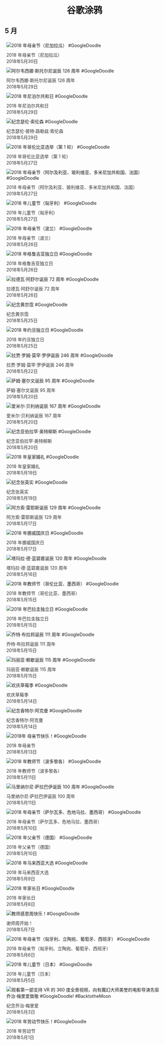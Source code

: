 
<h1 align="center"> 谷歌涂鸦 </h1>




## 5 月

<div class="image">


<img src="https://lh3.googleusercontent.com/1V56Jhjt_sZAucYQj7E0FtvrrBSJDJGIcCnPjCjE5u-cU6v-rzzjs_h5niw0glrRr9XyhT-kYNqSsXgTAlio9ZOfJo4PeSetIct_IyYJ" alt="2018 年母亲节（尼加拉瓜） #GoogleDoodle" style="margin: 5px"/>
<div class="info" style="font-size: 14px; color:#333333; margin:5px"><div class="title">2018 年母亲节（尼加拉瓜）</div><div class="date">2018年5月30日</div></div>

<img src="https://lh3.googleusercontent.com/MTLPIpbkpSRJ4cXR1mbFTSOYScBUm4sNXb6LBxzQLzSeITxw3JeK5oCGq8zFSiRwpNC4b5EnwnfZhIoiDyz_V5j9nTqU-CofhVdjEPpq" alt="阿尔韦西娜·斯托尔尼诞辰 126 周年 #GoogleDoodle" style="margin: 5px"/>
<div class="info" style="font-size: 14px; color:#333333; margin:5px"><div class="title">阿尔韦西娜·斯托尔尼诞辰 126 周年</div><div class="date">2018年5月29日</div></div>

<img src="https://lh3.googleusercontent.com/6flOrNpPcBt3Mse7fAyZ7dOmZacK_4A-FrWzHb4tZ6r8V_9sK8ketKtqwRDCkiLziZtTYdqDO1bg-6r6luXBAHgF8U3bZYB_1UTOcgvrqA" alt="2018 年尼泊尔共和日 #GoogleDoodle" style="margin: 5px"/>
<div class="info" style="font-size: 14px; color:#333333; margin:5px"><div class="title">2018 年尼泊尔共和日</div><div class="date">2018年5月29日</div></div>

<img src="https://lh3.googleusercontent.com/F2Y1K4xjnEZoqeJNdrfWB_KhyDSC34jJA2ZP1SNbisH4bECvUsw_5Og_89t-pN4vmV5Uwmx-SkKTS1Mnl6AMedzFuwD4C4V6MuTq8Q" alt="纪念瑟伦·索伦森 #GoogleDoodle" style="margin: 5px"/>
<div class="info" style="font-size: 14px; color:#333333; margin:5px"><div class="title">纪念瑟伦·彼特·路勒兹·索伦森</div><div class="date">2018年5月29日</div></div>

<img src="https://lh3.googleusercontent.com/NxALMzQGN7YIlD1ygMaf6Dc8dZ26G6LG6D2k49EVS_oP8LEgmSZWR8iF_zvt1YCAD1nytnOYI63ONXuwQPBpy24PQgVJiZcBb_ZBota7" alt="2018 年哥伦比亚选举（第 1 轮） #GoogleDoodle" style="margin: 5px"/>
<div class="info" style="font-size: 14px; color:#333333; margin:5px"><div class="title">2018 年哥伦比亚选举（第 1 轮）</div><div class="date">2018年5月27日</div></div>

<img src="https://lh3.googleusercontent.com/J5qFbLmaKXCbx_O4J8t289C4OUCDpeOJU-u13JCa7jB18Wew3Hq_N3FngUaHM9C8WfffKq4M_C-qzHk4LSK2CWGvoWvxXGePepAGvQY" alt="2018 年母亲节（阿尔及利亚、玻利维亚、多米尼加共和国、法国） #GoogleDoodle" style="margin: 5px"/>
<div class="info" style="font-size: 14px; color:#333333; margin:5px"><div class="title">2018 年母亲节（阿尔及利亚、玻利维亚、多米尼加共和国、法国）</div><div class="date">2018年5月27日</div></div>

<img src="https://lh3.googleusercontent.com/rLyApQB2R8MCCxrKQzVQkQthNiJBd_Yjfxm6WoELqkO73KunHIbIj2OayABcX1i0BGnCfgbwy-a7cZRERRBxGf9CbF80oDyXw5U8Z8EaVQ" alt="2018 年儿童节（匈牙利） #GoogleDoodle" style="margin: 5px"/>
<div class="info" style="font-size: 14px; color:#333333; margin:5px"><div class="title">2018 年儿童节（匈牙利）</div><div class="date">2018年5月27日</div></div>

<img src="https://lh3.googleusercontent.com/NCR5qgBCD1whvAPOVQf42FzWwXegohTGnSJIzj4Wlm9RdwQhT2sYjs0FFVBPZ8IP3kCgRcpsIl-Sesk_w2qiMjR77oZowoxJ_TM80R4ltw" alt="2018 年母亲节（波兰） #GoogleDoodle" style="margin: 5px"/>
<div class="info" style="font-size: 14px; color:#333333; margin:5px"><div class="title">2018 年母亲节（波兰）</div><div class="date">2018年5月26日</div></div>

<img src="https://lh3.googleusercontent.com/ezgFDgns2LBIeDjgGoFtHV79ExWV1MS_kzDVCK7hMbIhOYLDiXfvJZpiumh-R8IMz_CsE4LjKYgi4NCsPSqq3TDKe_Je-vFdiE0Io9DrHg" alt="2018 年格鲁吉亚独立日 #GoogleDoodle" style="margin: 5px"/>
<div class="info" style="font-size: 14px; color:#333333; margin:5px"><div class="title">2018 年格鲁吉亚独立日</div><div class="date">2018年5月26日</div></div>

<img src="https://lh3.googleusercontent.com/zXitJR3BmndaMyigMT2R3TuuHaiTZY0RxSFvY2WTdBabTSM3c8FbPrH9ZQl54lVuI65OKhbHq8gXkSG705_9pOu6nyVb-cNVHo-yG9kn" alt="拉德瓦·阿舒尔诞辰 72 周年 #GoogleDoodle" style="margin: 5px"/>
<div class="info" style="font-size: 14px; color:#333333; margin:5px"><div class="title">拉德瓦·阿舒尔诞辰 72 周年</div><div class="date">2018年5月26日</div></div>

<img src="https://lh3.googleusercontent.com/3ok1jvU9wG_v5dtpgVvbAiVWYCnHhlV2llpSq1p69RXTHGIYJBRyAM-k5cxQBg0Gr4LmjwEK3V4CuVZnWDmS3t0IDsTSVH76Q6YylMw" alt="纪念黄宗霑 #GoogleDoodle" style="margin: 5px"/>
<div class="info" style="font-size: 14px; color:#333333; margin:5px"><div class="title">纪念黄宗霑</div><div class="date">2018年5月25日</div></div>

<img src="https://lh3.googleusercontent.com/_4Vr14WBCx-N2UfQmJPTfbzVwGcX4zi1Is3r8bbucEMfH45EjwMlKLaR8Rs4UEDXX2WWrlAiPcke96knbP5MEPWoGBSwWDtmaD60WhJEdQ" alt="2018 年约旦独立日 #GoogleDoodle" style="margin: 5px"/>
<div class="info" style="font-size: 14px; color:#333333; margin:5px"><div class="title">2018 年约旦独立日</div><div class="date">2018年5月25日</div></div>

<img src="https://lh3.googleusercontent.com/xePsMjS7N4v-D5srr-EK47d3oPPzuwgUCM5imp9ISv7SCth_TF5nPqCueluHXZ_VZtrbgD9YcTJubTHcN5zBQ-5iVMhZAndps0Q24EE_AQ" alt="拉贾·罗姆·莫罕·罗伊诞辰 246 周年 #GoogleDoodle" style="margin: 5px"/>
<div class="info" style="font-size: 14px; color:#333333; margin:5px"><div class="title">拉贾·罗姆·莫罕·罗伊诞辰 246 周年</div><div class="date">2018年5月22日</div></div>

<img src="https://lh3.googleusercontent.com/Ne3YPt71NUq-qMJLlFyQmEHdwx3u6Jtj1hahipYvsCviLST-P9uZMoCE8d6d3dmuCg_1XRoFaweh4BEK01zr54MTvtUGz_JIpZW0bhk" alt="萨姆·塞尔文诞辰 95 周年 #GoogleDoodle" style="margin: 5px"/>
<div class="info" style="font-size: 14px; color:#333333; margin:5px"><div class="title">萨姆·塞尔文诞辰 95 周年</div><div class="date">2018年5月20日</div></div>

<img src="https://lh3.googleusercontent.com/KFMOHDCFTyffe4Q8GFA4REL6DrpE7K9m1Bp2K5kp1k0nIJFpcr4_9iKBT_DIrYdWdtXM6l5fbKRGuH5GDBhUYTSNgdFHK36CWQFP8VU" alt="爱米尔·贝利纳诞辰 167 周年 #GoogleDoodle" style="margin: 5px"/>
<div class="info" style="font-size: 14px; color:#333333; margin:5px"><div class="title">爱米尔·贝利纳诞辰 167 周年</div><div class="date">2018年5月20日</div></div>

<img src="https://lh3.googleusercontent.com/nxWh_ZYcvWt-Zj27k8ryxX0AM4b8R0Nar0W9yozGMjVlGQ_IfIhEynHtGzg3vRY2eOIOSTqMYxO6GiPXmX5ZHmBC5Qn8tfsWlJAzGoEi" alt="纪念亚伯拉罕·奥特柳斯 #GoogleDoodle" style="margin: 5px"/>
<div class="info" style="font-size: 14px; color:#333333; margin:5px"><div class="title">纪念亚伯拉罕·奥特柳斯</div><div class="date">2018年5月20日</div></div>

<img src="https://lh3.googleusercontent.com/SoEIlw9HjSkv84hAhQ76YmK7WqcyhKs-a-IKMb7l2zA17r4H-Q3kJSJJNGj8Sp979qhzVS-MbI92FRJfWRgBUICqljmshsDVyDgjxozs" alt="2018 年皇家婚礼 #GoogleDoodle" style="margin: 5px"/>
<div class="info" style="font-size: 14px; color:#333333; margin:5px"><div class="title">2018 年皇家婚礼</div><div class="date">2018年5月19日</div></div>

<img src="https://lh3.googleusercontent.com/Y1lskInVBr5xMTFnHHqpm0tWHG97lbqnObQaY0uUsMjsF9vfHmgSOV0fCe_icQ3wX9FAyLDfuJ_x-swg9PuZdqjLu6PI91p-oZGvYoK3" alt="纪念张英实 #GoogleDoodle" style="margin: 5px"/>
<div class="info" style="font-size: 14px; color:#333333; margin:5px"><div class="title">纪念张英实</div><div class="date">2018年5月19日</div></div>

<img src="https://lh3.googleusercontent.com/t3DweYu7HFc2Y4XiBQdixNkazE5avC2LIQ9LYhViJ7wEENYIFRkg4wOne8Co2cvgr4a_RybJbVNPlcvQ52GIiXtXEo1jtzxPTJFseSpP" alt="阿方索·雷耶斯诞辰 129 周年 #GoogleDoodle" style="margin: 5px"/>
<div class="info" style="font-size: 14px; color:#333333; margin:5px"><div class="title">阿方索·雷耶斯诞辰 129 周年</div><div class="date">2018年5月17日</div></div>

<img src="https://lh3.googleusercontent.com/URoF7rsyBBAn23FJeyltf2xk40ZpIEI0FS2CPqwMo8Nj0FOqU8xO-n8hNSWvKyx8ejTBR3x6pX26HW-p6DabIb2jxgnCtt4ywuZZWpjz" alt="2018 年挪威国庆日 #GoogleDoodle" style="margin: 5px"/>
<div class="info" style="font-size: 14px; color:#333333; margin:5px"><div class="title">2018 年挪威国庆日</div><div class="date">2018年5月17日</div></div>

<img src="https://lh3.googleusercontent.com/n64YtaHprD8p5oNjr1BGDnODnumUer0UEb613LJFtmLROCa-IU_8MLO_DsWrmVUCv10ZvoRBrj73WwY-uKY8htbd30-m49-GzVIPChYfsA" alt="塔玛拉·德·蓝碧嘉诞辰 120 周年 #GoogleDoodle" style="margin: 5px"/>
<div class="info" style="font-size: 14px; color:#333333; margin:5px"><div class="title">塔玛拉·德·蓝碧嘉诞辰 120 周年</div><div class="date">2018年5月16日</div></div>

<img src="https://lh3.googleusercontent.com/-7kedxK6Jo-PlAj3Jh2jP6mEZUzn1DzlfHn4rJw7wLmLm9vQxha9mOv8appQi1f8TVoTFD_Nz8cscbfLIL5dtACTu_5XucD528dJPR0" alt="2018 年教师节（哥伦比亚、墨西哥） #GoogleDoodle" style="margin: 5px"/>
<div class="info" style="font-size: 14px; color:#333333; margin:5px"><div class="title">2018 年教师节（哥伦比亚、墨西哥）</div><div class="date">2018年5月15日</div></div>

<img src="https://lh3.googleusercontent.com/HVAiJxej8wOYydjhYgzasaDXyHKgKhHSxXXI9fb8XUtmtOg5kiNeXjkSLtICnSfpwZ_808LfC1WvzywN4Ws1QSOJUyCymyD71h7hNZCrFA" alt="2018 年巴拉圭独立日 #GoogleDoodle" style="margin: 5px"/>
<div class="info" style="font-size: 14px; color:#333333; margin:5px"><div class="title">2018 年巴拉圭独立日</div><div class="date">2018年5月15日</div></div>

<img src="https://lh3.googleusercontent.com/sGcbYzkKKTQVMRZiQlRUsgTqMNjt-B5FLTMnO2KOncq11dtkfjrNZ7-ZodZK7Ye80G6DjgjcK-46Zw0XzwK3OnIzXuozv3fO3cZESSKy" alt="乔特·布拉邦诞辰 111 周年 #GoogleDoodle" style="margin: 5px"/>
<div class="info" style="font-size: 14px; color:#333333; margin:5px"><div class="title">乔特·布拉邦诞辰 111 周年</div><div class="date">2018年5月15日</div></div>

<img src="https://lh3.googleusercontent.com/L2907KPfuXqXQsbbJwk9xw8jDw_JmF63gLEESlqYa7CRF0687-F2y6HCFMW-w-hDSMazvKcJ90ZHLF5Phsh9FfcrW_oU66Nk60TRTUsNfA" alt="玛丽亚·赖歇诞辰 115 周年 #GoogleDoodle" style="margin: 5px"/>
<div class="info" style="font-size: 14px; color:#333333; margin:5px"><div class="title">玛丽亚·赖歇诞辰 115 周年</div><div class="date">2018年5月15日</div></div>

<img src="https://lh3.googleusercontent.com/b-iiB0rJ6vLkRMPvg19eDPOQr4a39GenLPQH-jE5GtLCa5UX5CKPFZ6f5qlJXVL4PRsDb7iXFOfbVVf683hBoknroj2Z_oZSbA6vtJyo" alt="欢庆草莓季 #GoogleDoodle" style="margin: 5px"/>
<div class="info" style="font-size: 14px; color:#333333; margin:5px"><div class="title">欢庆草莓季</div><div class="date">2018年5月14日</div></div>

<img src="https://lh3.googleusercontent.com/MX4kB6DehFIkQR73bIiqXuesvpvHR1F0anhBgcIXR7yKnZhbHWyX5oAsk8apOeaiL0MzzQwnzTp1Bo9KvRh5jLweOs7nxNXhOHyOIUoY" alt="纪念香特尔·阿克曼 #GoogleDoodle" style="margin: 5px"/>
<div class="info" style="font-size: 14px; color:#333333; margin:5px"><div class="title">纪念香特尔·阿克曼</div><div class="date">2018年5月14日</div></div>

<img src="https://lh3.googleusercontent.com/LEmtFO7ZixBPhZKO9gnXqjdwJEsUxZEJ_DrRWZy314wjg3sobte4irMtGqpDgIIr2VHKO1gF0_G6Ch-F_NLbQ3x-DB5CjzipA8fUYxM4" alt="2018年 母亲节快乐！#GoogleDoodle" style="margin: 5px"/>
<div class="info" style="font-size: 14px; color:#333333; margin:5px"><div class="title">2018 年母亲节</div><div class="date">2018年5月13日</div></div>

<img src="https://lh3.googleusercontent.com/EpGmTBRU_WKVGbhcQr1FO7J3XwZQeXTVGviMa2_rNtHixyV6YEFM2_eZ2O_tA9WnU_5p0NzrMpWpZyWBcksTNecB9V0Osntfd4Dn4air" alt="2018 年教师节（波多黎各） #GoogleDoodle" style="margin: 5px"/>
<div class="info" style="font-size: 14px; color:#333333; margin:5px"><div class="title">2018 年教师节（波多黎各）</div><div class="date">2018年5月11日</div></div>

<img src="https://lh3.googleusercontent.com/cb3uBlgZKL-k92exMWE3pwwJjjul7Z9O3CP1w6Rm4pp5pcRANytd1wev46l611tapmOa93m4K_NURaO7jw1--XuN8jRQFCaBj7SuUq4" alt="马里纳尔尼·萨拉巴伊诞辰 100 周年 #GoogleDoodle" style="margin: 5px"/>
<div class="info" style="font-size: 14px; color:#333333; margin:5px"><div class="title">马里纳尔尼·萨拉巴伊诞辰 100 周年</div><div class="date">2018年5月11日</div></div>

<img src="https://lh3.googleusercontent.com/-qRUzhytHRzTMDESesTmZF2g0rCLll4kCmaOItNcY765Rr0OcgkUtI_W7cXFzgwUXdavc0qrKAIUjrl2YeArDiu3e709SBSBRItoRXiCBQ" alt="2018 年母亲节（萨尔瓦多、危地马拉、墨西哥） #GoogleDoodle" style="margin: 5px"/>
<div class="info" style="font-size: 14px; color:#333333; margin:5px"><div class="title">2018 年母亲节（萨尔瓦多、危地马拉、墨西哥）</div><div class="date">2018年5月10日</div></div>

<img src="https://lh3.googleusercontent.com/vP5JM_Vw5pz5oWpzzjaEI0jlfLdRYmzL1cwp6S9w34K5W8Ba4m5dmJuubDO1NdZ-qwt_9HjdA4O6e6975LwECNWjm4QdPN7DtWNMPH7e" alt="2018 年父亲节（德国） #GoogleDoodle" style="margin: 5px"/>
<div class="info" style="font-size: 14px; color:#333333; margin:5px"><div class="title">2018 年父亲节（德国）</div><div class="date">2018年5月10日</div></div>

<img src="https://lh3.googleusercontent.com/ciOO1Nosw0v_SslKnxRxxzCf3IJUoTNiy2lEagX_x9OPQNff4AuiWESD41M2sWtvI2J8-XVYHoTs_JYeEl-93fmCu59PiOKW-l4KcXNW" alt="2018 年马来西亚大选 #GoogleDoodle" style="margin: 5px"/>
<div class="info" style="font-size: 14px; color:#333333; margin:5px"><div class="title">2018 年马来西亚大选</div><div class="date">2018年5月9日</div></div>

<img src="https://lh3.googleusercontent.com/GcH03agDP2wFt1I1Lr-JEVTvxdcwdgCJ22-cHCqw79G2bRqR4yTApULQezJTGIora4zksjZz-evoF0LWx3q-N_9SuO_HoVWZDKjCznPVsw" alt="2018 年家长日 #GoogleDoodle" style="margin: 5px"/>
<div class="info" style="font-size: 14px; color:#333333; margin:5px"><div class="title">2018 年家长日</div><div class="date">2018年5月8日</div></div>

<img src="https://lh3.googleusercontent.com/JjwiaKaR8OuYxSgD6AtmCdzlgLN6dbWf91LuSinQBvYo6gJ8swY3VZ27VMOoVcQZhdJPE6WOZqKPbw0LjJSXHkLwFnkdU4CNaq9XNcg" alt="教师感恩周快乐！#GoogleDoodle" style="margin: 5px"/>
<div class="info" style="font-size: 14px; color:#333333; margin:5px"><div class="title">谢师周开始！</div><div class="date">2018年5月7日</div></div>

<img src="https://lh3.googleusercontent.com/kgKnHy5IqIqfxxQPswwS6fJcb46I9sWv6G0qR_T5mvwZEKcKAvDFF6Lp3FPlEyqV_xl0NqRHbp5K_PKNmpZELL-yx9XrlsO5_rS67PII" alt="2018 年母亲节（匈牙利、立陶宛、葡萄牙、西班牙） #GoogleDoodle" style="margin: 5px"/>
<div class="info" style="font-size: 14px; color:#333333; margin:5px"><div class="title">2018 年母亲节（匈牙利、立陶宛、葡萄牙、西班牙）</div><div class="date">2018年5月6日</div></div>

<img src="https://lh3.googleusercontent.com/1Idau8bBWR5q-3rtLcGryVI5NzCwjRX-fKOiq30gx4d0pKwN1FpV2dlyZHmffs3UpFLj5rxWanrzn6B35JZLnUIb_jMsDEu7wjWebgcM" alt="2018 年儿童节（日本） #GoogleDoodle" style="margin: 5px"/>
<div class="info" style="font-size: 14px; color:#333333; margin:5px"><div class="title">2018 年儿童节（日本）</div><div class="date">2018年5月5日</div></div>

<img src="https://lh3.googleusercontent.com/Lo1JpQTJ3dr-Gp8it1B56SZng2OiC6NuWvYCUqSsZ_N-NtYQ9a4U7XKTDPfBbBEZTlFZvj8SgMaTo4KHGldbXbXDM2WwlsKjSpB039sD" alt="观看第一部支持 VR 的 360 度全景视频，向有魔幻大师美誉的电影导演先驱乔治·梅里爱致敬 #GoogleDoodle! #BacktotheMoon" style="margin: 5px"/>
<div class="info" style="font-size: 14px; color:#333333; margin:5px"><div class="title">纪念乔治·梅里爱</div><div class="date">2018年5月3日</div></div>

<img src="https://lh3.googleusercontent.com/mDvIQcvlDUhbTBLgzIMD0NnFvkW8qqBJWQ4LcBOhIljbvGF8pSuNPV2QLyIgwWiqfNLYrcM0MSmye8hWNh9qNeApzu4wg3f9tpvT0ZXnQg" alt="2018 年劳动节快乐！#GoogleDoodle" style="margin: 5px"/>
<div class="info" style="font-size: 14px; color:#333333; margin:5px"><div class="title">2018 年劳动节</div><div class="date">2018年5月1日</div></div>

</div>








